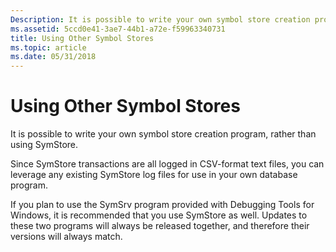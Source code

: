 ```yaml
---
Description: It is possible to write your own symbol store creation program, rather than using SymStore.
ms.assetid: 5ccd0e41-3ae7-44b1-a72e-f59963340731
title: Using Other Symbol Stores
ms.topic: article
ms.date: 05/31/2018
---
```


# Using Other Symbol Stores

It is possible to write your own symbol store creation program, rather than using SymStore.

Since SymStore transactions are all logged in CSV-format text files, you can leverage any existing SymStore log files for use in your own database program.

If you plan to use the SymSrv program provided with Debugging Tools for Windows, it is recommended that you use SymStore as well. Updates to these two programs will always be released together, and therefore their versions will always match.

 

 



